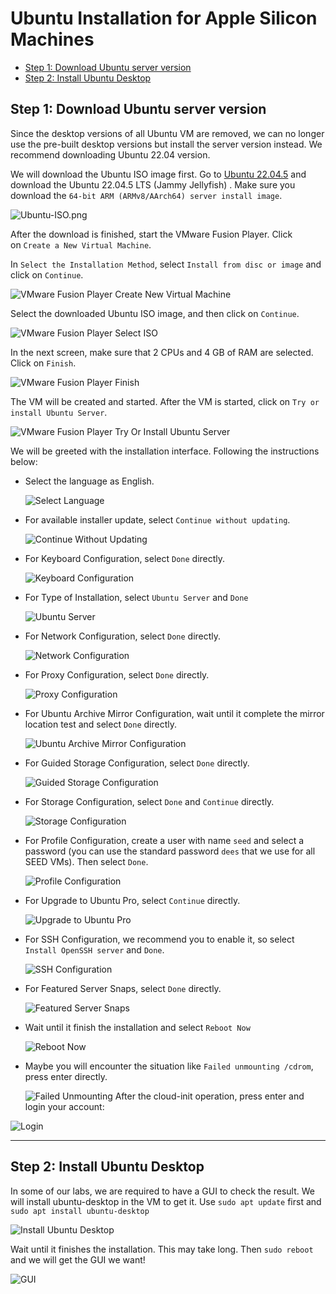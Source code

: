 # Ubuntu Installation for Apple Silicon Machines

- [Step 1: Download Ubuntu server version](#download)
- [Step 2: Install Ubuntu Desktop](#install)

## <a id="download"></a>Step 1: Download Ubuntu server version

Since the desktop versions of all Ubuntu VM are removed, we can no longer use the pre-built desktop versions but install the server version instead. We recommend downloading Ubuntu 22.04 version.

We will download the Ubuntu ISO image first. Go to [Ubuntu 22.04.5](https://cdimage.ubuntu.com/ubuntu/releases/22.04/release/) and download the Ubuntu 22.04.5 LTS (Jammy Jellyfish) . Make sure you download the `64-bit ARM (ARMv8/AArch64) server install image`.

![Ubuntu-ISO.png](./Figs/ubuntu-iso.png)

After the download is finished, start the VMware Fusion Player. Click on `Create a New Virtual Machine`.

In `Select the Installation Method`, select `Install from disc or image` and click on `Continue`.

![VMware Fusion Player Create New Virtual Machine](./Figs/vmware-fusion-player-create-new-virtual-machine.png)

Select the downloaded Ubuntu ISO image, and then click on `Continue`.

![VMware Fusion Player Select ISO](./Figs/vmware-fusion-player-select-iso.png)

In the next screen, make sure that 2 CPUs and 4 GB of RAM are selected. Click on `Finish`.

![VMware Fusion Player Finish](./Figs/vmware-fusion-player-finish.png)

The VM will be created and started. After the VM is started, click on `Try or install Ubuntu Server`.

![VMware Fusion Player Try Or Install Ubuntu Server](./Figs/vmware-fusion-player-try-or-install-ubuntu-server.png)

We will be greeted with the installation interface. Following the instructions below:

- Select the language as English.

	![Select Language](./Figs/select-language.png)
	

- For available installer update, select `Continue without updating`.

	![Continue Without Updating](./Figs/continue-without-updating.png)
	
- For Keyboard Configuration, select `Done` directly.

	![Keyboard Configuration](./Figs/keyboard-configuration.png)
	
- For Type of Installation, select `Ubuntu Server` and `Done`

	![Ubuntu Server](./Figs/ubuntu-server.png)
	
- For Network Configuration, select `Done` directly.

	![Network Configuration](./Figs/network-configuration.png)
	
-  For Proxy Configuration, select `Done` directly.

	![Proxy Configuration](./Figs/proxy-configuration.png)
	
- For Ubuntu Archive Mirror Configuration, wait until it complete the mirror location test and select `Done` directly.

	![Ubuntu Archive Mirror Configuration](./Figs/ubuntu-archive-mirror-configuration.png)
	
- For Guided Storage Configuration, select `Done` directly.

	![Guided Storage Configuration](./Figs/guided-storage-configuration.png)
	
- For Storage Configuration, select `Done` and `Continue` directly.

	![Storage Configuration](./Figs/storage-configuration.png)
	
- For Profile Configuration, create a user with name `seed` and select a password (you can use the standard password `dees` that we use for all SEED VMs). Then select `Done`.

	![Profile Configuration](./Figs/profile-configuration.png)
	
- For Upgrade to Ubuntu Pro, select `Continue` directly.

	![Upgrade to Ubuntu Pro](./Figs/upgrade-to-ubuntu-pro.png)
	
- For SSH Configuration, we recommend you to enable it, so select `Install OpenSSH server` and `Done`.

	![SSH Configuration](./Figs/ssh-configuration.png)
	
- For Featured Server Snaps, select `Done` directly.

	![Featured Server Snaps](./Figs/featured-server-snaps.png)
	
- Wait until it finish the installation and select `Reboot Now`

	![Reboot Now](./Figs/reboot-now.png)
	
- Maybe you will encounter the situation like `Failed unmounting /cdrom`, press enter directly.

	![Failed Unmounting](./Figs/failed-unmounting.png)
After the cloud-init operation, press enter and login your account:

![Login](./Figs/login.png)

***
## <a id="install"></a>Step 2: Install Ubuntu Desktop

In some of our labs, we are required to have a GUI to check the result. We will install ubuntu-desktop in the VM to get it. Use `sudo apt update` first and `sudo apt install ubuntu-desktop`

![Install Ubuntu Desktop](./Figs/install-ubuntu-desktop.png)

Wait until it finishes the installation. This may take long. Then `sudo reboot` and we will get the GUI we want!

![GUI](./Figs/GUI.png)